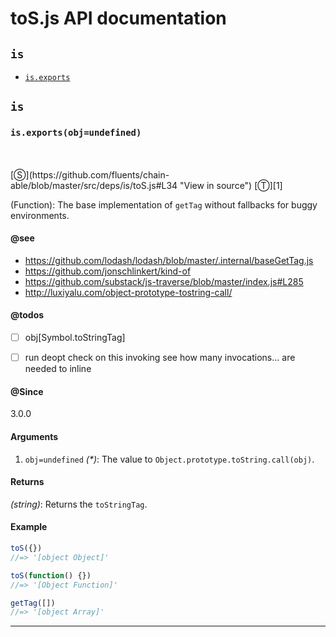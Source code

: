 # toS.js API documentation

<!-- div class="toc-container" -->

<!-- div -->

## `is`
* <a href="#is-prototype-exports"  data-meta="exports obj undefined"  data-call="exports obj undefined"  data-category="Methods"  data-description="Function The base implementation of getTag without fallbacks for buggy environments"  data-name="exports"  data-member="is"  data-see="href https github com lodash lodash blob master internal baseGetTag js label https github com lodash lodash blob master internal baseGetTag js href https github com jonschlinkert kind of label https github com jonschlinkert kind of href https github com substack js traverse blob master index js L285 label https github com substack js traverse blob master index js L285 href http luxiyalu com object prototype tostring call label http luxiyalu com object prototype tostring call"  data-todos="obj Symbol toStringTag run deopt check on this invoking see how many invocations are needed to inline"  data-all="meta exports obj undefined call exports obj undefined category Methods description Function The base implementation of getTag without fallbacks for buggy environments name exports member is see href https github com lodash lodash blob master internal baseGetTag js label https github com lodash lodash blob master internal baseGetTag js href https github com jonschlinkert kind of label https github com jonschlinkert kind of href https github com substack js traverse blob master index js L285 label https github com substack js traverse blob master index js L285 href http luxiyalu com object prototype tostring call label http luxiyalu com object prototype tostring call notes todos obj Symbol toStringTag n run deopt check on this invoking see how many invocations are needed to inline n klassProps" >`is.exports`</a>

<!-- /div -->

<!-- /div -->

<!-- div class="doc-container" -->

<!-- div -->

## `is`

<!-- div -->

<h3 id="is-prototype-exports" data-member="is" data-category="Methods" data-name="exports"><code>is.exports(obj=undefined)</code></h3>
<br>
<br>
[&#x24C8;](https://github.com/fluents/chain-able/blob/master/src/deps/is/toS.js#L34 "View in source") [&#x24C9;][1]

(Function): The base implementation of `getTag` without fallbacks for buggy environments.


#### @see 

* <a href="https://github.com/lodash/lodash/blob/master/.internal/baseGetTag.js" >https://github.com/lodash/lodash/blob/master/.internal/baseGetTag.js</a>
* <a href="https://github.com/jonschlinkert/kind-of" >https://github.com/jonschlinkert/kind-of</a>
* <a href="https://github.com/substack/js-traverse/blob/master/index.js#L285" >https://github.com/substack/js-traverse/blob/master/index.js#L285</a>
* <a href="http://luxiyalu.com/object-prototype-tostring-call/" >http://luxiyalu.com/object-prototype-tostring-call/</a>

#### @todos 

- [ ] obj[Symbol.toStringTag]
- [ ] run deopt check on this invoking see how many invocations... are needed to inline
 

#### @Since
3.0.0

#### Arguments
1. `obj=undefined` *(&#42;)*: The value to `Object.prototype.toString.call(obj)`.

#### Returns
*(string)*: Returns the `toStringTag`.

#### Example
```js
toS({})
//=> '[object Object]'

toS(function() {})
//=> '[Object Function]'

getTag([])
//=> '[object Array]'

```
---

<!-- /div -->

<!-- /div -->

<!-- /div -->

 [1]: #is "Jump back to the TOC."

